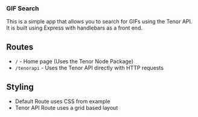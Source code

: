 ### GIF Search

This is a simple app that allows you to search for GIFs using the Tenor API. It is built using Express with handlebars as a front end.

## Routes
- `/` - Home page (Uses the Tenor Node Package)
- `/tenorapi` - Uses the Tenor API directly with HTTP requests

## Styling
- Default Route uses CSS from example
- Tenor API Route uses a grid based layout